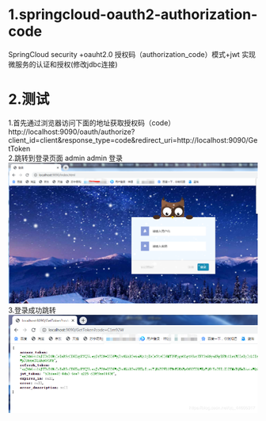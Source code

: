 # 1.springcloud-oauth2-authorization-code
SpringCloud security +oauht2.0 授权码（authorization_code）模式+jwt 实现微服务的认证和授权(修改jdbc连接)
# 2.测试  
1.首先通过浏览器访问下面的地址获取授权码（code）  
http://localhost:9090/oauth/authorize?client_id=client&response_type=code&redirect_uri=http://localhost:9090/GetToken  
2.跳转到登录页面  admin admin 登录
![image](https://github.com/zhangshuai6060/springcloud-oauth2-authorization-code/blob/master/images/20200622111352112.png)  
3.登录成功跳转  
![image](https://github.com/zhangshuai6060/springcloud-oauth2-authorization-code/blob/master/images/20200622111507305.png)
